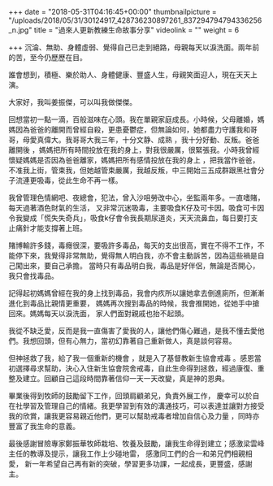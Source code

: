 +++
date = "2018-05-31T04:16:45+00:00"
thumbnailpicture = "/uploads/2018/05/31/30124917_428736230897261_837294794794336256_n.jpg"
title = "過來人更新教練生命故事分享"
videolink = ""
weight = 6

+++
沉淪、無助、身體虛弱、覺得自己已走到絕路，母親每天以淚洗面。兩年前的苦，至今仍歷歷在目。

誰會想到，積極、樂於助人、身體健康、豐盛人生，母親笑面迎人，現在天天上演。

大家好，我叫姜振傑，可以叫我做傑傑。

回想當初一點一滴，百般滋味在心頭。我在單親家庭成長。小時候，父母離婚，媽媽因為爸爸的離開而曾經自殺，更患憂鬱症，但無論如何，她都盡力守護我和哥哥，母愛真偉大。我哥哥大我三年，十分文静、成熟 ，我十分好動、反叛。爸爸離開後 ，媽媽把所有時間投放在我的身上，對我很嚴厲，很緊張我。小時我曾經懷疑媽媽是否因為爸爸離家，媽媽把所有感情投放在我的身上 ，把我當作爸爸，不准我上街，管束我，但她越管束嚴厲，我越反叛，中三開始三五成群跟黑社會分子流連更吸毒，從此生命不再一樣。

我曾管理色情網吧、夜總會，犯法，曾入沙咀勞改中心，坐監兩年多。一直嗜賭， 每天過著酒色財氣的生活， 又非常沉迷吸毒，主要吸食K仔及可卡因。吸食可卡因令我變成「慌失失奇兵」，吸食k仔會令我長期尿道炎，天天流鼻血，每日要打支止痛針才能支撐著上班。

賭博輸許多錢，毒癮很深，要吸許多毒品，每天的支出很高，實在不得不工作，不能停下來，我覺得非常無助，覺得無人明白我，亦不會主動訴苦，因為這些禍是自己闖出來，要自己承擔。 當時只有毒品明白我，毒品是好伴侶，無論是否開心，我只會找毒品。

記得起初媽媽曾經在我的身上找到毒品，我會内疚所以讓她拿去倒進廁所，但漸漸進化到毒品比親情更重要， 媽媽再次搜到毒品的時候，我會推開她，從她手中搶回來。媽媽每天以淚洗面， 家人們面對親戚也抬不起頭。

我從不缺乏愛，反而是我一直傷害了愛我的人，讓他們傷心難過，是我不懂去愛他們。我想回頭，但有心無力，當初幻靠著自己重新做人，真是談何容易。

但神拯救了我，給了我一個重新的機會 ，就是入了基督教新生協會戒毒 。感恩當初選擇尋求幫助，決心入住新生協會院舍戒毒，自此生命得到拯救，經過康復、重整及建立。回顧自己這段時間靠著信仰一天一天改變，真是神的恩典。

畢業後得到牧師的鼓勵留下工作，回頭肩顧弟兄，負責外展工作， 慶幸可以於自在社學習及管理自己的情緒。我更學習到有效的溝通技巧，可以表達並讓對方接受我的欣賞，讓我更容易親近他們，更可以幫助戒毒者增加自信心及力量 ，同時亦豐富了我生命的意義。

最後感謝冒險專家鄭振華牧師栽培、牧養及鼓勵，讓我生命得到建立；感激梁雲峰主任的教導及提示，讓我工作上少碰地雷， 感激同工們的合一和弟兄們相親相愛， 新一年希望自己再有新的突破，學習更多功課，一起成長，更豐盛，感謝主。